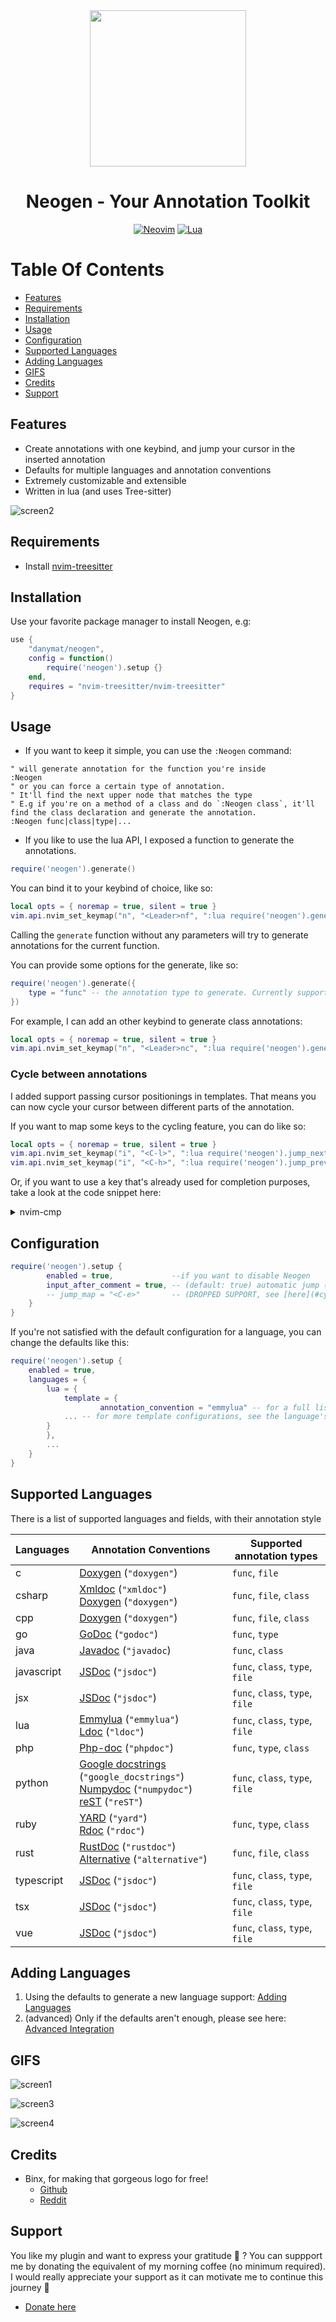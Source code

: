 <div align="center">
<img src="https://user-images.githubusercontent.com/5306901/141127528-ddff21bb-8da3-43da-8efe-9494a4f231d2.png" width=250><br>

# Neogen - Your Annotation Toolkit

[![Neovim](https://img.shields.io/badge/Neovim%200.5+-green.svg?style=for-the-badge&logo=neovim)](https://neovim.io)
[![Lua](https://img.shields.io/badge/Lua-blue.svg?style=for-the-badge&logo=lua)](http://www.lua.org)

</div>

# Table Of Contents

- [Features](#features)
- [Requirements](#requirements)
- [Installation](#installation)
- [Usage](#usage)
- [Configuration](#configuration)
- [Supported Languages](#supported-languages)
- [Adding Languages](#adding-languages)
- [GIFS](#gifs)
- [Credits](#credits)
- [Support](#support)

## Features

- Create annotations with one keybind, and jump your cursor in the inserted annotation
- Defaults for multiple languages and annotation conventions
- Extremely customizable and extensible
- Written in lua (and uses Tree-sitter)

![screen2](https://user-images.githubusercontent.com/5306901/135055065-08def797-e5af-49c9-b530-dd5973045c4e.gif)

## Requirements

- Install [nvim-treesitter](https://github.com/nvim-treesitter/nvim-treesitter)

## Installation

Use your favorite package manager to install Neogen, e.g:

```lua
use {
    "danymat/neogen",
    config = function()
        require('neogen').setup {}
    end,
    requires = "nvim-treesitter/nvim-treesitter"
}
```

## Usage

- If you want to keep it simple, you can use the `:Neogen` command:

```vim
" will generate annotation for the function you're inside
:Neogen
" or you can force a certain type of annotation.
" It'll find the next upper node that matches the type
" E.g if you're on a method of a class and do `:Neogen class`, it'll find the class declaration and generate the annotation.
:Neogen func|class|type|...
```

- If you like to use the lua API, I exposed a function to generate the annotations.

```lua
require('neogen').generate()
```

You can bind it to your keybind of choice, like so:

```lua
local opts = { noremap = true, silent = true }
vim.api.nvim_set_keymap("n", "<Leader>nf", ":lua require('neogen').generate()<CR>", opts)
```

Calling the `generate` function without any parameters will try to generate annotations for the current function.

You can provide some options for the generate, like so:

```lua
require('neogen').generate({
    type = "func" -- the annotation type to generate. Currently supported: func, class, type, file
})
```

For example, I can add an other keybind to generate class annotations:

```lua
local opts = { noremap = true, silent = true }
vim.api.nvim_set_keymap("n", "<Leader>nc", ":lua require('neogen').generate({ type = 'class' })<CR>", opts)
```

### Cycle between annotations

I added support passing cursor positionings in templates. That means you can now cycle your cursor between different parts of the annotation.

If you want to map some keys to the cycling feature, you can do like so:

```lua
local opts = { noremap = true, silent = true }
vim.api.nvim_set_keymap("i", "<C-l>", ":lua require('neogen').jump_next<CR>", opts)
vim.api.nvim_set_keymap("i", "<C-h>", ":lua require('neogen').jump_prev<CR>", opts)
```

Or, if you want to use a key that's already used for completion purposes, take a look at the code snippet here:

<details>
   <summary>nvim-cmp</summary>

```lua
local cmp = require('cmp')
local neogen = require('neogen')

local t = function(str)
    return vim.api.nvim_replace_termcodes(str, true, true, true)
end

local check_back_space = function()
    local col = vim.fn.col '.' - 1
    return col == 0 or vim.fn.getline('.'):sub(col, col):match '%s' ~= nil
end

cmp.setup {
    ...

    -- You must set mapping if you want.
    mapping = {
		["<tab>"] = cmp.mapping(function(fallback)
			if neogen.jumpable() then
				vim.fn.feedkeys(t("<cmd>lua require('neogen').jump_next()<CR>"), "")
			else
				fallback()
			end
		end, {
			"i",
			"s",
		}),
		["<S-tab>"] = cmp.mapping(function(fallback)
			if neogen.jumpable(-1) then
				vim.fn.feedkeys(t("<cmd>lua require('neogen').jump_prev()<CR>"), "")
			else
				fallback()
			end
		end, {
			"i",
			"s",
		}),
    },
    ...
}
```

  </details>

## Configuration

```lua
require('neogen').setup {
        enabled = true,             --if you want to disable Neogen
        input_after_comment = true, -- (default: true) automatic jump (with insert mode) on inserted annotation
        -- jump_map = "<C-e>"       -- (DROPPED SUPPORT, see [here](#cycle-between-annotations) !) The keymap in order to jump in the annotation fields (in insert mode)
    }
}
```

If you're not satisfied with the default configuration for a language, you can change the defaults like this:

```lua
require('neogen').setup {
    enabled = true,
	languages = {
	    lua = {
	        template = {
                    annotation_convention = "emmylua" -- for a full list of annotation_conventions, see supported-languages below,
		    ... -- for more template configurations, see the language's configuration file in configurations/{lang}.lua
		}
	    },
	    ...
    }
}
```

## Supported Languages

There is a list of supported languages and fields, with their annotation style

| Languages  | Annotation Conventions                                                                                                                                                                                                                                                           | Supported annotation types      |
| ---------- | -------------------------------------------------------------------------------------------------------------------------------------------------------------------------------------------------------------------------------------------------------------------------------- | ------------------------------- |
| c          | [Doxygen](https://www.doxygen.nl/manual/commands.html) (`"doxygen"`)                                                                                                                                                                                                             | `func`, `file`                  |
| csharp     | [Xmldoc](https://docs.microsoft.com/fr-fr/dotnet/csharp/language-reference/xmldoc/) (`"xmldoc"`) <br> [Doxygen](https://www.doxygen.nl/manual/commands.html) (`"doxygen"`)                                                                                                       | `func`, `file`, `class`         |
| cpp        | [Doxygen](https://www.doxygen.nl/manual/commands.html) (`"doxygen"`)                                                                                                                                                                                                             | `func`, `file`, `class`         |
| go         | [GoDoc](https://go.dev/blog/godoc) (`"godoc"`)                                                                                                                                                                                                                                   | `func`, `type`                  |
| java       | [Javadoc](https://docs.oracle.com/javase/1.5.0/docs/tooldocs/windows/javadoc.html#documentationcomments) (`"javadoc`)                                                                                                                                                            | `func`, `class`                 |
| javascript | [JSDoc](https://jsdoc.app) (`"jsdoc"`)                                                                                                                                                                                                                                           | `func`, `class`, `type`, `file` |
| jsx        | [JSDoc](https://jsdoc.app) (`"jsdoc"`)                                                                                                                                                                                                                                           | `func`, `class`, `type`, `file` |
| lua        | [Emmylua](https://emmylua.github.io/) (`"emmylua"`)<br> [Ldoc](https://stevedonovan.github.io/ldoc/manual/doc.md.html) (`"ldoc"`)                                                                                                                                                | `func`, `class`, `type`, `file` |
| php        | [Php-doc](https://docs.phpdoc.org/3.0/guide/references/phpdoc/index.html) (`"phpdoc"`)                                                                                                                                                                                           | `func`, `type`, `class`         |
| python     | [Google docstrings](https://google.github.io/styleguide/pyguide.html) (`"google_docstrings"`) <br> [Numpydoc](https://numpydoc.readthedocs.io/en/latest/format.html) (`"numpydoc"`) <br> [reST](https://sphinx-rtd-tutorial.readthedocs.io/en/latest/docstrings.html) (`"reST"`) | `func`, `class`, `type`, `file` |
| ruby       | [YARD](https://yardoc.org/index.html) (`"yard"`) <br> [Rdoc](https://github.com/ruby/rdoc) (`"rdoc"`)                                                                                                                                                                            | `func`, `type`, `class`         |
| rust       | [RustDoc](https://doc.rust-lang.org/rustdoc/what-is-rustdoc.html) (`"rustdoc"`) <br> [Alternative](https://stackoverflow.com/questions/30009650/how-do-you-document-function-arguments) (`"alternative"`)                                                                        | `func`, `file`, `class`         |
| typescript | [JSDoc](https://jsdoc.app) (`"jsdoc"`)                                                                                                                                                                                                                                           | `func`, `class`, `type`, `file` |
| tsx        | [JSDoc](https://jsdoc.app) (`"jsdoc"`)                                                                                                                                                                                                                                           | `func`, `class`, `type`, `file` |
| vue        | [JSDoc](https://jsdoc.app) (`"jsdoc"`)                                                                                                                                                                                                                                           | `func`, `class`, `type`, `file` |

## Adding Languages

1. Using the defaults to generate a new language support: [Adding Languages](./docs/adding-languages.md)
2. (advanced) Only if the defaults aren't enough, please see here: [Advanced Integration](./docs/advanced-integration.md)

## GIFS

![screen1](https://user-images.githubusercontent.com/5306901/135055052-6ee6a5e8-3f30-4c41-872e-e624e21a1e98.gif)

![screen3](https://user-images.githubusercontent.com/5306901/135055174-2a9d8b88-7b23-4513-af91-135d885783ec.gif)

![screen4](https://user-images.githubusercontent.com/5306901/135056308-9808c231-b1fd-4c41-80bd-85a08d7286dd.gif)

## Credits

- Binx, for making that gorgeous logo for free!
  - [Github](https://github.com/Binx-Codes/)
  - [Reddit](https://www.reddit.com/u/binxatmachine)

## Support

You like my plugin and want to express your gratitude 👼 ? You can suppport me by donating the equivalent of my morning coffee (no minimum required). I would really appreciate your support as it can motivate me to continue this journey 💝

- [Donate here](https://github.com/sponsors/danymat)
